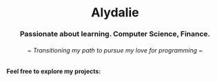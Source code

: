 <h1 align="center">Alydalie</h1>
<h3 align="center">Passionate about learning. Computer Science, Finance.</h3>
<h6 align="center">~ Transitioning my path to pursue my love for programming ~</h6>

<h4 align="left"> Feel free to explore my projects:</h4>
